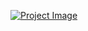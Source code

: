 [![Project Image](https://i.ibb.co/G0qkzDp/Me-in-New-Year.jpg)](https://codesperk.github.io/Me-in-new-year/)
